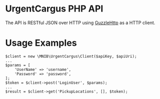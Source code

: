 # UrgentCargus PHP API
The API is RESTful JSON over HTTP using [GuzzleHttp](http://docs.guzzlephp.org/en/latest/) as a HTTP client.

# Usage Examples
    $client = new \MNIB\UrgentCargus\Client($apiKey, $apiUri);
    ...
    $params = [
        'UserName' => 'username',
        'Password' => 'password',
    ];
    $token = $client->post('LoginUser', $params);
    ...
    $result = $client->get('PickupLocations', [], $token);